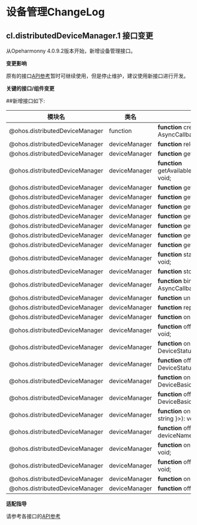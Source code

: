# 设备管理ChangeLog
## cl.distributedDeviceManager.1 接口变更

从Opeharmonny 4.0.9.2版本开始，新增设备管理接口。

**变更影响**

原有的接口[API参考](../../../application-dev/reference/apis/js-apis-device-manager.md)暂时可继续使用，但是停止维护，建议使用新接口进行开发。

**关键的接口/组件变更**

##新增接口如下:

| 模块名                                | 类名                | 新增接口声明                                                   |
| ------------------------------------ | ------------------- | ------------------------------------------------------------ |
| @ohos.distributedDeviceManager       | function        | **function** createDeviceManager(bundleName: string, callback: AsyncCallback&lt;DeviceManager&gt;): void;            |
| @ohos.distributedDeviceManager       | deviceManager        | **function** releaseDeviceManager(): void; |
| @ohos.distributedDeviceManager       | deviceManager        | **function** getAvailableDeviceListSync(): Array&lt;DeviceBasicInfo&gt;; |
| @ohos.distributedDeviceManager       | deviceManager        | **function** getAvailableDeviceList(callback:AsyncCallback&lt;Array&lt;DeviceBasicInfo&gt;&gt;): void; |
| @ohos.distributedDeviceManager       | deviceManager        | **function** getAvailableDeviceList(): Promise&lt;Array&lt;DeviceBasicInfo&gt;&gt;; |
| @ohos.distributedDeviceManager       | deviceManager        | **function** getLocalDeviceNetworkIdSync(): string; |
| @ohos.distributedDeviceManager       | deviceManager        | **function** getLocalDeviceNameSync(): string; |
| @ohos.distributedDeviceManager       | deviceManager        | **function** getLocalDeviceTypeSync(): number; |
| @ohos.distributedDeviceManager       | deviceManager        | **function** getLocalDeviceIdSync(): string; |
| @ohos.distributedDeviceManager       | deviceManager        | **function** getDeviceNameSync(networkId: string): string; |
| @ohos.distributedDeviceManager       | deviceManager        | **function** getDeviceTypeSync(networkId: string): number; |
| @ohos.distributedDeviceManager       | deviceManager        | **function** startDiscovering(discoverParameter:string, filterOptions?: string): void; |
| @ohos.distributedDeviceManager       | deviceManager        | **function** stopDiscovering(): void; |
| @ohos.distributedDeviceManager       | deviceManager        | **function** bindTarget(deviceId: string, bindParam: BindParam, callback: AsyncCallback&lt;{deviceId: string}&gt;): void; |
| @ohos.distributedDeviceManager       | deviceManager        | **function** unbindTarget(deviceId: string): void; |
| @ohos.distributedDeviceManager       | deviceManager        | **function** replyUiAction(action: number, params: string): void; |
| @ohos.distributedDeviceManager       | deviceManager        | **function** on(type: 'replyResult', callback: Callback&lt;{ param: string}&gt;): void; |
| @ohos.distributedDeviceManager       | deviceManager        | **function** off(type: 'replyResult', callback?: Callback&lt;{ param: string}&gt;): void; |
| @ohos.distributedDeviceManager       | deviceManager        | **function** on(type: 'deviceStatusChange', callback: Callback&lt;{ action: DeviceStatusChange, device: DeviceBasicInfo }&gt;): void; |
| @ohos.distributedDeviceManager       | deviceManager        | **function** off(type: 'deviceStatusChange', callback?: Callback&lt;{ action: DeviceStatusChange, device: DeviceBasicInfo }&gt;): void; |
| @ohos.distributedDeviceManager       | deviceManager        | **function** on(type: 'discoverSuccess', callback: Callback&lt;{ device: DeviceBasicInfo }&gt;): void; |
| @ohos.distributedDeviceManager       | deviceManager        | **function** off(type: 'discoverSuccess', callback?: Callback&lt;{ device: DeviceBasicInfo }&gt;): void; |
| @ohos.distributedDeviceManager       | deviceManager        | **function** on(type: 'deviceNameChange', callback: Callback&lt;{ deviceName: string }&gt;): void; |
| @ohos.distributedDeviceManager       | deviceManager        | **function** off(type: 'deviceNameChange', callback?: Callback&lt;{ deviceName: string }&gt;): void; |
| @ohos.distributedDeviceManager       | deviceManager        | **function** on(type: 'discoverFail', callback: Callback&lt;{ reason: number }&gt;): void; |
| @ohos.distributedDeviceManager       | deviceManager        | **function** off(type: 'discoverFail', callback?: Callback&lt;{ reason: number }&gt;): void; |
| @ohos.distributedDeviceManager       | deviceManager        | **function** on(type: 'serviceDie', callback: () =&gt; void): void; |
| @ohos.distributedDeviceManager       | deviceManager        | **function** off(type: 'serviceDie', callback?: () =&gt; void): void; |

**适配指导**

请参考各接口的[API参考](../../../application-dev/reference/apis/js-apis-distributedDeviceManager.md)
